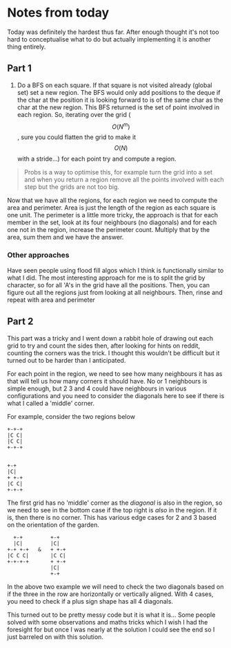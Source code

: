 # Notes from today

Today was definitely the hardest thus far. After enough thought it's not too hard to conceptualise what to do but actually implementing it is another thing entirely.

## Part 1

1. Do a BFS on each square. If that square is not visited already (global set) set a new region. The BFS would only add positions to the deque if the char at the position it is looking forward to is of the same char as the char at the new region. This BFS returned is the set of point involved in each region. So, iterating over the grid ($$O(N^m)$$, sure you could flatten the grid to make it $$O(N)$$ with a stride...) for each point try and compute a region. 
 >Probs is a way to optimise this, for example turn the grid into a set and when you return a region remove all the points involved with each step but the grids are not too big.

 Now that we have all the regions, for each region we need to compute the area and perimeter. Area is just the length of the region as each square is one unit. The perimeter is a little more tricky, the approach is that for each member in the set, look at its four neighbours (no diagonals) and for each one not in the region, increase the perimeter count. Multiply that by the area, sum them and we have the answer.

### Other approaches
Have seen people using flood fill algos which I think is functionally similar to what I did. The most interesting approach for me is to split the grid by character, so for all 'A's in the grid have all the positions. Then, you can figure out all the regions just from looking at all neighbours. Then, rinse and repeat with area and perimeter


## Part 2
This part was a tricky and I went down a rabbit hole of drawing out each grid to try and count the sides then, after looking for hints on reddit, counting the corners was the trick. I thought this wouldn't be difficult but it turned out to be harder than I anticipated.
 
For each point in the region, we need to see how many neighbours it has as that will tell us how many corners it should have. No or 1 neighbours is simple enough, but 2 3 and 4 could have neighbours in various configurations and you need to consider the diagonals here to see if there is what I called a 'middle' corner.

For example, consider the two regions below
```
+-+-+
|C C| 
|C C| 
+-+-+


+-+
|C|
+ +-+
|C C|
+-+-+
```
The first grid has no 'middle' corner as the _diagonal_ is also in the region, so we need to see in the bottom case if the top right is _also_ in the region. If it is, then there is no corner. This has various edge cases for 2 and 3 based on the orientation of the garden.
```
  +-+         +-+
  |C|         |C|
+-+ +-+   &   + +-+
|C C C|       |C C|
+-+-+-+       + +-+
              |C|
              +-+

```
In the above two example we will need to check the two diagonals based on if the three in the row are horizontally or vertically aligned.
With 4 cases, you need to check if a plus sign shape has all 4 diagonals.

This turned out to be pretty messy code but it is what it is... Some people solved with some observations and maths tricks which I wish I had the foresight for but once I was nearly at the solution I could see the end so I just barreled on with this solution.


